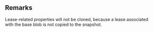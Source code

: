 ## Remarks  
 Lease-related properties will not be cloned, because a lease associated with the base blob is not copied to the snapshot.
